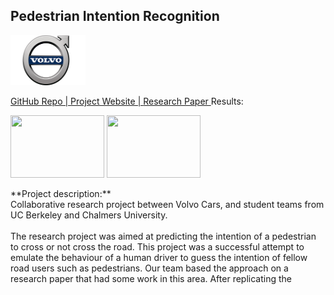 ## Pedestrian Intention Recognition
<p align='left'>
<img src="images/volvo.png?raw=true" width="120" height="80"/>
</p>
<a href='https://github.com/mjpramirez/Volvo-DataX' target = "_blank">
GitHub Repo | 
</a>
<a href='https://matthew29tang.github.io/pid-model/#/' target = "_blank">
Project Website | 
</a>
<a href='https://arxiv.org/abs/2005.07796' target = "_blank">
Research Paper
</a>
Results:
<p align='left'>
<img src="images/modelA.gif?raw=true" width="150" height="100"/>
<img src="images/modelC.gif?raw=true" width="150" height="100"/>
</p>
</p>
**Project description:** 
<br>
Collaborative research project between Volvo Cars, and student teams from UC Berkeley and Chalmers University.
<br>
<br>
The research project was aimed at predicting the intention of a pedestrian to cross or not cross the road. This project was a successful attempt to emulate the behaviour of a human driver to guess the intention of fellow road users such as pedestrians. Our team based the approach on a research paper that had some work in this area. After replicating the 


